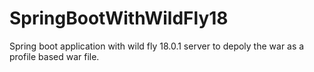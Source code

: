 # SpringBootWithWildFly18
Spring boot application with wild fly 18.0.1 server to depoly the war as a profile based war file.
